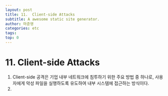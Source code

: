 ```yaml
---
layout: post
title: 11.  Client-side Attacks
subtitle: A awesome static site generator.
author: 마준영
categories: etc
tags: 
top: 0
---
```

# 11. Client-side Attacks
1. Client-side 공격은 기업 내부 네트워크에 침투하기 위한 주요 방법 중 하나로, 사용자에게 악성 파일을 실행하도록 유도하여 내부 시스템에 접근하는 방식이다.
2. 